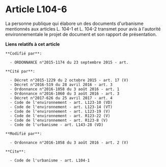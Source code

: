 # Article L104-6

La personne publique qui élabore un des documents d'urbanisme mentionnés aux articles L. 104-1 et L. 104-2 transmet pour avis
à l'autorité environnementale le projet de document et son rapport de présentation.

**Liens relatifs à cet article**

	**Codifié par**:

	  - ORDONNANCE n°2015-1174 du 23 septembre 2015 - art.

	**Cité par**:

	  - Décret n°2015-1229 du 2 octobre 2015 - art. 17 (V)
	  - Décret n°2016-519 du 28 avril 2016 - art. 3
	  - Ordonnance n°2016-1058 du 3 août 2016 - art. 1
	  - Ordonnance n°2016-1060 du 3 août 2016 - art. 3
	  - Décret n°2017-626 du 25 avril 2017 - art. 4
	  - Code de l'environnement - art. L123-10 (VD)
	  - Code de l'environnement - art. L123-14 (VT)
	  - Code de l'environnement - art. L123-19 (V)
	  - Code de l'environnement - art. R123-22 (V)
	  - Code de l'environnement - art. R123-8 (V)
	  - Code de l'urbanisme - art. L143-28 (VD)

	**Modifié par**:

	  - Ordonnance n°2016-1058 du 3 août 2016 - art. 2 (V)

	**Cite**:

	  - Code de l'urbanisme - art. L104-1
